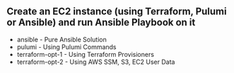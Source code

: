 ## Create an EC2 instance (using Terraform, Pulumi or Ansible) and run Ansible Playbook on it


* ansible - Pure Ansible Solution
* pulumi - Using Pulumi Commands
* terraform-opt-1 - Using Terraform Provisioners
* terraform-opt-2 - Using AWS SSM, S3, EC2 User Data
